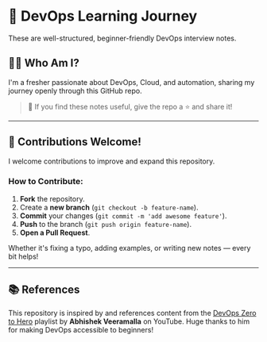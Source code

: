 # 🚀 DevOps Learning Journey

These are well-structured, beginner-friendly DevOps interview notes.

## 👨‍💻 Who Am I?

I'm a fresher passionate about DevOps, Cloud, and automation, sharing my journey openly through this GitHub repo.

> 🌟 If you find these notes useful, give the repo a ⭐ and share it!

---

## 🤝 Contributions Welcome!

I welcome contributions to improve and expand this repository.

### How to Contribute:
1. **Fork** the repository.
2. Create a **new branch** (`git checkout -b feature-name`).
3. **Commit** your changes (`git commit -m 'add awesome feature'`).
4. **Push** to the branch (`git push origin feature-name`).
5. **Open a Pull Request**.

Whether it's fixing a typo, adding examples, or writing new notes — every bit helps!

---

## 📚 References

This repository is inspired by and references content from the [DevOps Zero to Hero](https://youtube.com/playlist?list=PLdpzxOOAlwvIKMhk8WhzN1pYoJ1YU8Csa&si=tFhRcYFemULCBtuy) playlist by **Abhishek Veeramalla** on YouTube. Huge thanks to him for making DevOps accessible to beginners!

